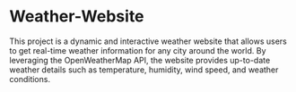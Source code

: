 # Weather-Website
This project is a dynamic and interactive weather website that allows users to get real-time weather information for any city around the world. By leveraging the OpenWeatherMap API, the website provides up-to-date weather details such as temperature, humidity, wind speed, and weather conditions. 

